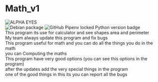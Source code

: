 # Math_v1
![ALPHA EYES](https://user-images.githubusercontent.com/88088981/161790930-a7683cac-1910-4bb0-8cce-a1d2efed85d5.jpg)
<br>
<img alt="Debian package" src="https://img.shields.io/debian/v/kali">
<img alt="GitHub Pipenv locked Python version badge" src="https://img.shields.io/badge/python-v3.9-blue">
<br>
This program its use for calculator and see shapes area and perimeter
<br>
My team always update this program and fix bugs 
<br>
This program useful for math and you can do all the things you do in the math
<br>
you can Computing the maths 
<br>
This program have very good options (you can see this options in the program)
<br>
after the updates add the very special things in the program 
<br>
one of the good things in this its you can report all the bugs
